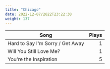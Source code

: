 ```yaml
---
title: "Chicago"
date: 2022-12-07/2022T23:22:30
weight: 137
---
```




 Song | Plays 
----- | -----:
Hard to Say I'm Sorry / Get Away | 1
Will You Still Love Me? | 1
You're the Inspiration | 5

